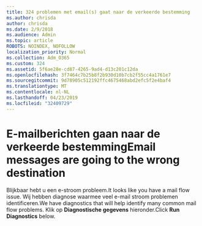 ```yaml
---
title: 324 problemen met email(s) gaat naar de verkeerde bestemming
ms.author: chrisda
author: chrisda
ms.date: 2/9/2018
ms.audience: Admin
ms.topic: article
ROBOTS: NOINDEX, NOFOLLOW
localization_priority: Normal
ms.collection: Adm_O365
ms.custom: 324
ms.assetid: 5f6ae28e-cd87-4265-9ad4-d13c201c12da
ms.openlocfilehash: 3f7464c7b25b8f2b930d10b7cb2f55cc4a1761e7
ms.sourcegitcommit: 9d78905c512192ffc4675468abd2efc5f2e4baf4
ms.translationtype: MT
ms.contentlocale: nl-NL
ms.lasthandoff: 04/23/2019
ms.locfileid: "32409729"
---
```

# <a name="email-messages-are-going-to-the-wrong-destination"></a><span data-ttu-id="3f6d8-102">E-mailberichten gaan naar de verkeerde bestemming</span><span class="sxs-lookup"><span data-stu-id="3f6d8-102">Email messages are going to the wrong destination</span></span>

<span data-ttu-id="3f6d8-103">Blijkbaar hebt u een e-stroom probleem.</span><span class="sxs-lookup"><span data-stu-id="3f6d8-103">It looks like you have a mail flow issue.</span></span> <span data-ttu-id="3f6d8-104">Wij hebben diagnose waarmee veel e-mail stroom problemen identificeren.</span><span class="sxs-lookup"><span data-stu-id="3f6d8-104">We have diagnostics that will help identify many common mail flow problems.</span></span> <span data-ttu-id="3f6d8-105">Klik op **Diagnostische gegevens** hieronder.</span><span class="sxs-lookup"><span data-stu-id="3f6d8-105">Click **Run Diagnostics** below.</span></span>
